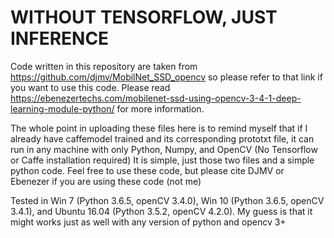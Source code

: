 # WITHOUT TENSORFLOW, JUST INFERENCE
Code written in this repository are taken from https://github.com/djmv/MobilNet_SSD_opencv so please refer to that link if you want to use this code. Please read https://ebenezertechs.com/mobilenet-ssd-using-opencv-3-4-1-deep-learning-module-python/ for more information.

The whole point in uploading these files here is to remind myself that if I already have caffemodel trained and its corresponding prototxt file, it can run in any machine with only Python, Numpy, and OpenCV (No Tensorflow or Caffe installation required) It is simple, just those two files and a simple python code. Feel free to use these code, but please cite DJMV or Ebenezer if you are using these code (not me)

Tested in Win 7 (Python 3.6.5, openCV 3.4.0), Win 10 (Python 3.6.5, openCV 3.4.1), and Ubuntu 16.04 (Python 3.5.2, openCV 4.2.0). My guess is that it might works just as well with any version of python and opencv 3+
